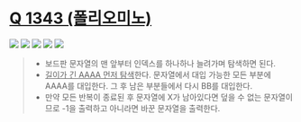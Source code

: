 # [Q 1343 (폴리오미노)](https://www.acmicpc.net/problem/1343)

<img src="https://img.shields.io/badge/Level-Silver 5-lightgrey"> <img src="https://img.shields.io/badge/Memory-1116%20KB-blue"> <img src="https://img.shields.io/badge/Time-0%20ms-brightgreen"> <img src="https://img.shields.io/badge/Length-625%20B-red"> <img src="https://img.shields.io/badge/Language-C-blueviolet">



> - 보드판 문자열의 맨 앞부터 인덱스를 하나하나 늘려가며 탐색하면 된다.
> - <u>길이가 긴 AAAA 먼저 탐색</u>한다. 문자열에서 대입 가능한 모든 부분에 AAAA를 대입한다. 그 후 남은 부분들에서 다시 BB를 대입한다.
> - 만약 모든 반복이 종료된 후 문자열에 X가 남아있다면 덮을 수 없는 문자열이므로 -1을 출력하고 아니라면 바꾼 문자열을 출력한다.
